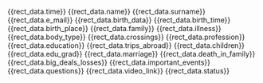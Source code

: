 {{rect_data.time}}
{{rect_data.name}}
{{rect_data.surname}}
{{rect_data.e_mail}}
{{rect_data.birth_data}}
{{rect_data.birth_time}}
{{rect_data.birth_place}}
{{rect_data.family}}
{{rect_data.illness}}
{{rect_data.body_type}}
{{rect_data.crossings}}
{{rect_data.profession}}
{{rect_data.education}}
{{rect_data.trips_abroad}}
{{rect_data.children}}
{{rect_data.edu_grad}}
{{rect_data.marriage}}
{{rect_data.death_in_family}}
{{rect_data.big_deals_losses}}
{{rect_data.important_events}}
{{rect_data.questions}}
{{rect_data.video_link}}
{{rect_data.status}}